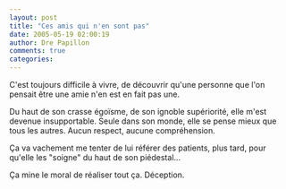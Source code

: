 ```yaml
---
layout: post
title: "Ces amis qui n'en sont pas"
date: 2005-05-19 02:00:19
author: Dre Papillon
comments: true
categories: 
---
```



C'est toujours difficile à vivre, de découvrir qu'une personne que l'on pensait être une amie n'en est en fait pas une.

Du haut de son crasse égoïsme, de son ignoble supériorité, elle m'est devenue insupportable.  Seule dans son monde, elle se pense mieux que tous les autres.  Aucun respect, aucune compréhension.

Ça va vachement me tenter de lui référer des patients, plus tard, pour qu'elle les "soigne" du haut de son piédestal...

Ça mine le moral de réaliser tout ça.  Déception.
